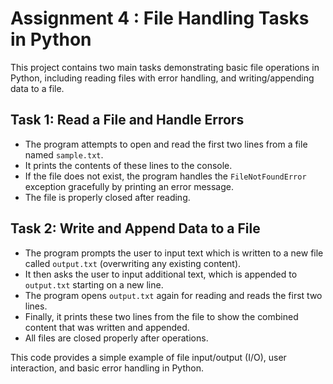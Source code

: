 # Assignment 4 : File Handling Tasks in Python

This project contains two main tasks demonstrating basic file operations in Python, including reading files with error handling, and writing/appending data to a file.

## Task 1: Read a File and Handle Errors

- The program attempts to open and read the first two lines from a file named `sample.txt`.
- It prints the contents of these lines to the console.
- If the file does not exist, the program handles the `FileNotFoundError` exception gracefully by printing an error message.
- The file is properly closed after reading.

## Task 2: Write and Append Data to a File

- The program prompts the user to input text which is written to a new file called `output.txt` (overwriting any existing content).
- It then asks the user to input additional text, which is appended to `output.txt` starting on a new line.
- The program opens `output.txt` again for reading and reads the first two lines.
- Finally, it prints these two lines from the file to show the combined content that was written and appended.
- All files are closed properly after operations.

This code provides a simple example of file input/output (I/O), user interaction, and basic error handling in Python.
